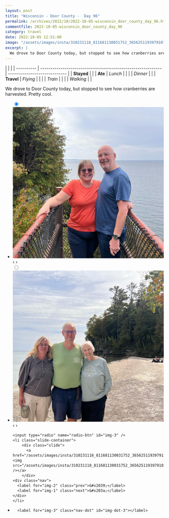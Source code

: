 ```yaml
---
layout: post
title: "Wisconsin - Door County -  Day 96"
permalink: /archives/2022/10/2022-10-05-wisconsin_door_county_day_96.html
commentfile: 2022-10-05-wisconsin_door_county_day_96
category: travel
date: 2022-10-05 12:51:00
image: "/assets/images/insta/310231118_811681130031752_3656251193979107295_n_18031774816401905.jpg"
excerpt: |
  We drove to Door County today, but stopped to see how cranberries are harvested. Pretty cool.
---
```


|            |                                                              |
| ---------- | ------------------------------------------------------------ | ----------------------------- |
| **Stayed** |  |
| **Ate**    | _Lunch_                                                      |          |
|            | _Dinner_                                                     |          |
| **Travel** | _Flying_                                                     |          |
|            | _Train_                                                      |          |
|            | _Walking_                                                    |          |


We drove to Door County today, but stopped to see how cranberries are harvested. Pretty cool.


<ul class="slides">
    <input type="radio" name="radio-btn" id="img-1" checked="checked" />
    <li class="slide-container">
        <div class="slide">
          <a href="/assets/images/insta/310476354_805802413877886_4928238193867924416_n_17978851447673538.jpg"><img src="/assets/images/insta/310476354_805802413877886_4928238193867924416_n_17978851447673538.jpg" /></a>
        </div>
    <div class="nav">
      <label for="img-3" class="prev">&#x2039;</label>
      <label for="img-2" class="next">&#x203a;</label>
    </div>
    </li>
        <input type="radio" name="radio-btn" id="img-2"  />
    <li class="slide-container">
        <div class="slide">
          <a href="/assets/images/insta/310938555_208487368191827_8879350649490722706_n_17842611824866934.jpg"><img src="/assets/images/insta/310938555_208487368191827_8879350649490722706_n_17842611824866934.jpg" /></a>
        </div>
    <div class="nav">
      <label for="img-1" class="prev">&#x2039;</label>
      <label for="img-3" class="next">&#x203a;</label>
    </div>
    </li>
    
    <input type="radio" name="radio-btn" id="img-3" />
    <li class="slide-container">
        <div class="slide">
          <a href="/assets/images/insta/310231118_811681130031752_3656251193979107295_n_18031774816401905.jpg"><img src="/assets/images/insta/310231118_811681130031752_3656251193979107295_n_18031774816401905.jpg" /></a>
        </div>
    <div class="nav">
      <label for="img-2" class="prev">&#x2039;</label>
      <label for="img-1" class="next">&#x203a;</label>
    </div>
    </li>
			
<li class="nav-dots">
      <label for="img-1" class="nav-dot" id="img-dot-1"></label>
      <label for="img-2" class="nav-dot" id="img-dot-2"></label>

      <label for="img-3" class="nav-dot" id="img-dot-3"></label>

</li>
</ul>        
             

		